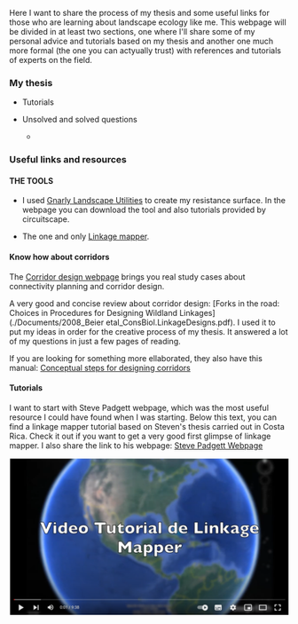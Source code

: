 Here I want to share the process of my thesis and some useful links for those who are learning about landscape ecology like me. This webpage will be divided in at least two sections, one where I'll share some of my personal advice and tutorials based on my thesis and another one much more formal (the one you can actyually trust) with references and tutorials of experts on the field.

### My thesis

- Tutorials

- Unsolved and solved questions

    -

### Useful links and resources

#### THE TOOLS

- I used [Gnarly Landscape Utilities](https://circuitscape.org/gnarly-landscape-utilities/) to create my resistance surface. In the webpage you can download the tool and also tutorials provided by circuitscape.

- The one and only [Linkage mapper](https://linkagemapper.org/). 

#### Know how about corridors

The [Corridor design webpage](http://corridordesign.org/) brings you real study cases about connectivity planning and corridor design.

A very good and concise review about corridor design: [Forks in the road: Choices in Procedures for Designing Wildland Linkages](./Documents/2008_Beier etal_ConsBiol.LinkageDesigns.pdf). I used it to put my ideas in order for the creative process of my thesis. It answered a lot of my questions in just a few pages of reading.

If you are looking for something more ellaborated, they also have this manual: [Conceptual steps for designing corridors](./Documents/ConceptualStepsForDesigningCorridors.pdf)


#### Tutorials

I want to start with Steve Padgett webpage, which was the most useful resource I could have found when I was starting. Below this text, you can find a linkage mapper tutorial based on Steven's thesis carried out in Costa Rica. Check it out if you want to get a very good first glimpse of linkage mapper. I also share the link to his webpage: [Steve Padgett Webpage](http://www.stevepadgettvasquez.com/ontheweb)


[![Steve Padgett Tutorial](./Images/Tutorial_Steve.png)](https://www.youtube.com/watch?v=nnQ73tv4tu4 "Steve Padgett Tutorial")

